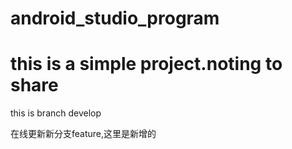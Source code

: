 # android_studio_program

# this is a simple project.noting to share


this is branch develop 

在线更新新分支feature,这里是新增的

